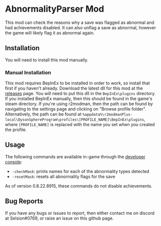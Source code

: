 ﻿

# AbnormalityParser Mod
This mod can check the reasons why a save was flagged as abnormal and had achievements disabled. It can also unflag a save as abnormal, however the game will likely flag it as abnormal again.

## Installation
You will need to install this mod manually.
### Manual Installation
This mod requires BepInEx to be installed in order to work, so install that first if you haven't already. Download the latest dll for this mod at the [releases](https://github.com/Selsion/DSPMods/releases) page. You will need to put this dll in the `BepInEx\plugins` directory. If you installed BepInEx manually, then this should be found in the game's steam directory. If you're using r2modman, then the path can be found by navigating to the settings page and clicking on "Browse profile folder". Alternatively, the path can be found at `%appdata%\r2modmanPlus-local\DysonSphereProgram\profiles\[PROFILE_NAME]\BepInEx\plugins`, where `[PROFILE_NAME]` is replaced with the name you set when you created the profile.
## Usage
The following commands are available in-game through the [developer console](https://dsp-wiki.com/Developer_Console):
- `-checkMask`: prints names for each of the abnormality types detected
- `-resetMask`: resets all abnormality flags for the save

As of version 0.8.22.8915, these commands do not disable achievements.

## Bug Reports
If you have any bugs or issues to report, then either contact me on discord at Selsion#0769, or raise an issue on this github page.
